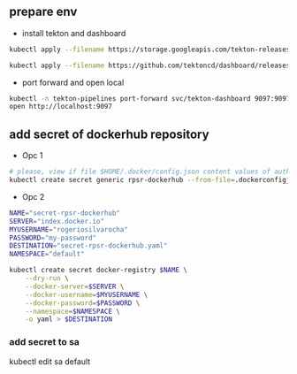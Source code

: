 ## prepare env

* install tekton and dashboard

```sh
kubectl apply --filename https://storage.googleapis.com/tekton-releases/pipeline/latest/release.yaml

kubectl apply --filename https://github.com/tektoncd/dashboard/releases/latest/download/tekton-dashboard-release.yaml
```

*  port forward and open local

```sh
kubectl -n tekton-pipelines port-forward svc/tekton-dashboard 9097:9097
open http://localhost:9097
```

## add secret of dockerhub repository

- Opc 1 

```sh
# please, view if file $HOME/.docker/config.json content values of auth
kubectl create secret generic rpsr-dockerhub --from-file=.dockerconfigjson=$HOME/.docker/config.json --type=kubernetes.io/dockerconfigjson
```

- Opc 2
```sh
NAME="secret-rpsr-dockerhub"
SERVER="index.docker.io"
MYUSERNAME="rogeriosilvarocha"
PASSWORD="my-password"
DESTINATION="secret-rpsr-dockerhub.yaml"
NAMESPACE="default"

kubectl create secret docker-registry $NAME \
    --dry-run \
    --docker-server=$SERVER \
    --docker-username=$MYUSERNAME \
    --docker-password=$PASSWORD \
    --namespace=$NAMESPACE \
    -o yaml > $DESTINATION  
```

### add secret to sa 
kubectl edit sa default 
```